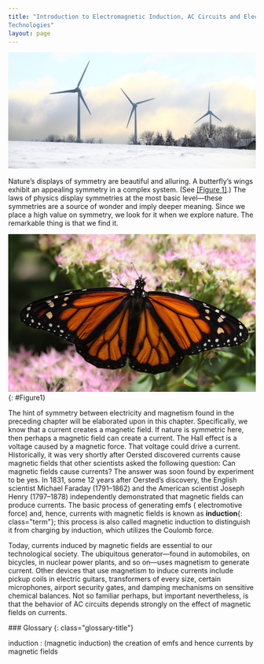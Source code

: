 ```yaml
---
title: "Introduction to Electromagnetic Induction, AC Circuits and Electrical
Technologies"
layout: page
---    
```


![Wind turbine with three blades moored in shallow water.](../resources/Figure_23_00_01.jpg "These wind turbines in the Thames Estuary in the UK are an example of induction at work. Wind pushes the blades of the turbine, spinning a shaft attached to magnets. The magnets spin around a conductive coil, inducing an electric current in the coil, and eventually feeding the electrical grid. (credit: modification of work by Petr Kratochvil)")

Nature’s displays of symmetry are beautiful and alluring. A butterfly’s wings
exhibit an appealing symmetry in a complex system. (See [[Figure 1]](#Figure1).)
The laws of physics display symmetries at the most basic level—these symmetries
are a source of wonder and imply deeper meaning. Since we place a high value on
symmetry, we look for it when we explore nature. The remarkable thing is that we
find it.

![Photograph of a butterfly with its wings spread out symmetrically is shown to rest on a bunch of flowers.](../resources/Figure_24_00_02.jpg "Physics, like this butterfly, has inherent symmetries. (credit: Thomas Bresson)")
{: #Figure1}

The hint of symmetry between electricity and magnetism found in the preceding
chapter will be elaborated upon in this chapter. Specifically, we know that a
current creates a magnetic field. If nature is symmetric here, then perhaps a
magnetic field can create a current. The Hall effect is a voltage caused by a
magnetic force. That voltage could drive a current. Historically, it was very
shortly after Oersted discovered currents cause magnetic fields that other
scientists asked the following question: Can magnetic fields cause currents? The
answer was soon found by experiment to be yes. In 1831, some 12 years after
Oersted’s discovery, the English scientist Michael Faraday (1791–1862) and the
American scientist Joseph Henry (1797–1878) independently demonstrated that
magnetic fields can produce currents. The basic process of generating emfs (
electromotive force) and, hence, currents with magnetic fields is known as **induction**{: class="term"}; this process is also called magnetic induction to
distinguish it from charging by induction, which utilizes the Coulomb force.

Today, currents induced by magnetic fields are essential to our technological
society. The ubiquitous generator—found in automobiles, on bicycles, in nuclear
power plants, and so on—uses magnetism to generate current. Other devices that
use magnetism to induce currents include pickup coils in electric guitars,
transformers of every size, certain microphones, airport security gates, and
damping mechanisms on sensitive chemical balances. Not so familiar perhaps, but
important nevertheless, is that the behavior of AC circuits depends strongly on
the effect of magnetic fields on currents.

<div class="glossary" markdown="1">
### Glossary
{: class="glossary-title"}

induction
: (magnetic induction) the creation of emfs and hence currents by magnetic
fields

</div>
